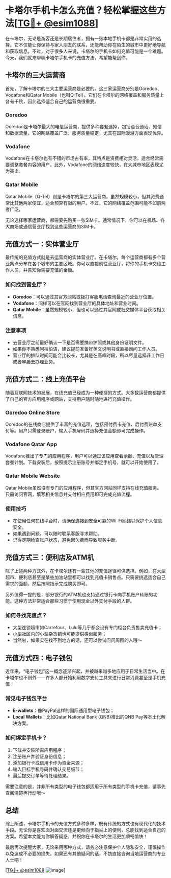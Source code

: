 # 卡塔尔手机卡怎么充值？轻松掌握这些方法[[TG💪+ @esim1088](https://t.me/s/esim1088)]

在卡塔尔，无论是游客还是长期居住者，拥有一张本地手机卡都是非常实用的选择。它不仅能让你保持与家人朋友的联系，还能帮助你在陌生的城市中更好地导航和获取信息。不过，对于很多人来说，卡塔尔的手机卡如何充值可能是一个难题。今天，我们就来聊聊卡塔尔手机卡的充值方法，希望能帮到你。

## 卡塔尔的三大运营商

首先，了解卡塔尔的三大主要运营商是必要的。这三家运营商分别是Ooredoo、Vodafone和Qatar Mobile（也叫Q-Tel）。它们在卡塔尔的网络覆盖和服务质量上各有千秋，因此选择适合自己的运营商很重要。

### Ooredoo

Ooredoo是卡塔尔最大的电信运营商，提供多种套餐选择，包括语音通话、短信和数据流量。它的网络覆盖广泛，服务质量稳定，尤其在国际漫游方面表现优异。

### Vodafone

Vodafone在卡塔尔也有不错的市场占有率，其特点是资费相对灵活，适合经常需要调整套餐内容的用户。此外，Vodafone的网络速度较快，在大城市地区表现尤为突出。

### Qatar Mobile

Qatar Mobile（Q-Tel）则是卡塔尔的第三大运营商。虽然规模较小，但其资费通常比其他两家便宜，适合预算有限的用户。不过，它的网络覆盖范围可能不如前两者广泛。

无论选择哪家运营商，都需要先购买一张SIM卡。通常情况下，你可以在机场、各大商场或通信营业厅找到这些运营商的SIM卡。

## 充值方式一：实体营业厅

最传统的充值方式就是去运营商的实体营业厅。在卡塔尔，每个运营商都有多个营业网点分布在各个城市的主要区域。你可以直接前往营业厅，将你的手机卡交给工作人员，并告知你需要充值的金额。

### 如何找到营业厅？

- **Ooredoo**：可以通过其官方网站或拨打客服电话查询最近的营业厅位置。
- **Vodafone**：同样可以在官网找到营业厅的具体地址和营业时间。
- **Qatar Mobile**：虽然规模较小，但也可以通过其官网或社交媒体平台获取相关信息。

### 注意事项

- 去营业厅之前最好确认一下是否需要携带护照或其他身份证明文件。
- 如果你不熟悉阿拉伯语，建议提前准备好英文说明书或直接询问工作人员。
- 营业厅的排队时间可能会比较长，尤其是在高峰时段，所以尽量选择非工作日或者早晨去办理业务。

## 充值方式二：线上充值平台

随着互联网技术的发展，在线充值已经成为一种便捷的方式。大多数运营商都提供了自己的官方应用程序或网站，支持用户随时随地进行充值操作。

### Ooredoo Online Store

Ooredoo的在线商店提供了丰富的充值选项，包括预付费卡充值、后付费账单支付等。用户只需登录账户，输入手机号码并选择充值金额即可完成操作。

### Vodafone Qatar App

Vodafone推出了专门的应用程序，用户可以通过该应用查看余额、充值以及管理套餐计划。下载安装后，按照提示注册账号并绑定手机号，就可以开始使用了。

### Qatar Mobile Website

Qatar Mobile虽然没有专门的应用程序，但其官方网站同样支持在线充值服务。只需访问官网，填写相关信息并支付相应费用即可完成充值流程。

### 使用技巧

- 在使用任何在线平台时，请确保连接到安全可靠的Wi-Fi网络以保护个人信息安全。
- 如果遇到问题，可以随时联系客服寻求帮助。
- 记得定期检查账户状态，避免因欠费而导致服务中断。

## 充值方式三：便利店及ATM机

除了上述两种方式外，在卡塔尔还有一些其他的充值途径可供选择。例如，在大型超市、便利店甚至是某些加油站里都可以找到充值卡销售点。只需要挑选适合自己需求的面额，然后按照指示完成购买即可。

另外值得一提的是，部分银行的ATM机也支持通过银行卡向手机账户转账的功能。这种方法非常适合那些习惯于使用现金以外支付手段的人群。

### 如何寻找充值点？

- 大型连锁超市如Carrefour、Lulu等几乎都会设有专门柜台负责售卖充值卡；
- 小型社区内的小型杂货铺也可能提供类似服务；
- 当然啦，如果实在找不到地方的话，还可以尝试问问周围的人哦～

## 充值方式四：电子钱包

近年来，“电子钱包”这一概念逐渐兴起，并被越来越多地应用于日常生活当中。在卡塔尔也不例外——许多人都开始利用数字支付工具来进行日常消费甚至是手机充值！

### 常见电子钱包平台

- **E-wallets**：像PayPal这样的国际通用型电子钱包；
- **Local Wallets**：比如Qatar National Bank (QNB)推出的QNB Pay等本土化解决方案。

### 如何绑定手机卡？

1. 下载并安装所需应用程序；
2. 注册账户并验证身份信息；
3. 添加银行卡或信用卡作为资金来源；
4. 输入目标手机号码并确认交易细节；
5. 最后提交订单等待处理结果。

需要注意的是，并非所有类型的电子钱包都适用于所有类型的手机卡充值，请事先查阅清楚再行动哦～

## 总结

综上所述，卡塔尔手机卡的充值方式多种多样，既有传统的方式也有现代化的技术手段。无论你是喜欢面对面交流还是更倾向于指尖上的便利，总能找到适合自己的方案。希望本文能为你解答疑惑，并祝你在卡塔尔的生活更加顺畅愉快！

最后再次提醒大家，无论采用哪种方式，请务必注意保护个人隐私安全，谨慎操作以免造成不必要的损失。如果还有其他疑问的话，不妨直接咨询当地运营商的专业人士吧！

[[TG💪+ @esim1088](https://t.me/s/esim1088) ![Image](https://i.postimg.cc/4NQfJmqS/Snipaste-2025-05-13-00-14-12.png)]